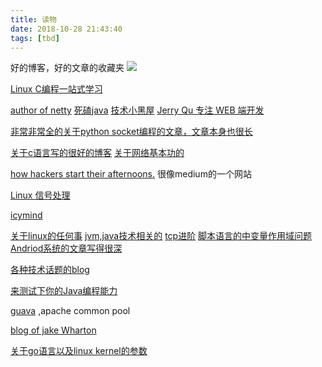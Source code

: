 ```yaml
---
title: 读物
date: 2018-10-28 21:43:40
tags: [tbd]
---
```


好的博客，好的文章的收藏夹
![](https://api1.reindeer36.shop/static/imgs/ripe-grapes-macro-wallpaper-1920x1080-538350f32e183.jpg)
<!--more-->

[Linux C编程一站式学习](http://docs.linuxtone.org/ebooks/C&CPP/c/index.html)

[author of netty](http://normanmaurer.me/)
[死磕java](http://cmsblogs.com/?cat=189)
[技术小黑屋](https://droidyue.com/)
[Jerry Qu 专注 WEB 端开发](https://imququ.com/)

[非常非常全的关于python socket编程的文章，文章本身也很长](https://realpython.com/python-sockets/)

[关于c语言写的很好的博客](https://zfl9.github.io/categories/c/)
[关于网络基本功的](https://wizardforcel.gitbooks.io/network-basic/content/6.html)

[how hackers start their afternoons.](https://hackernoon.com/) 很像medium的一个网站

[Linux 信号处理](https://fixatom.com/deal-with-linux-signals/)

[icymind](https://icymind.com/)

[关于linux的任何事](https://www.cyberciti.biz/)
[jvm,java技术相关的](https://leokongwq.github.io/)
[tcp进阶](https://halfrost.com/advance_tcp/)
[脚本语言的中变量作用域问题](https://liujiacai.net/blog/2016/05/28/scope-closure/)
[Andriod系统的文章写得很深](https://fucknmb.com/2017/05/24/CURL-NDK交叉编译/)

[各种技术话题的blog](https://jameshfisher.com/)

[来测试下你的Java编程能力](http://hellojava.info/?p=549)

[guava](https://github.com/google/guava/wiki/cachesexplained) ,apache common pool

[blog of jake Wharton](https://jakewharton.com/blog/)

[关于go语言以及linux kernel的参数](https://colobu.com/2019/02/23/1m-go-tcp-connection/)


